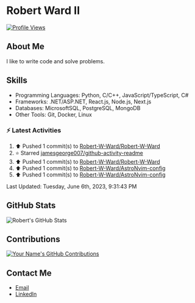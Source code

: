 
# Robert Ward II

[![Profile Views](https://komarev.com/ghpvc/?username=Robert-W-Ward)](https://github.com/Robert-W-Ward)

## About Me
I like to write code and solve problems.

## Skills
- Programming Languages: Python, C/C++, JavaScript/TypeScript, C#
- Frameworks: .NET/ASP.NET, React.js, Node.js, Next.js
- Databases: MicrosoftSQL, PostgreSQL, MongoDB
- Other Tools: Git, Docker, Linux

### :zap: Latest Activities
<!--RECENT_ACTIVITY:start-->
1. ⬆️ Pushed 1 commit(s) to [Robert-W-Ward/Robert-W-Ward](https://github.com/Robert-W-Ward/Robert-W-Ward)
2. ⭐ Starred [jamesgeorge007/github-activity-readme](https://github.com/jamesgeorge007/github-activity-readme)
3. ⬆️ Pushed 1 commit(s) to [Robert-W-Ward/Robert-W-Ward](https://github.com/Robert-W-Ward/Robert-W-Ward)
4. ⬆️ Pushed 1 commit(s) to [Robert-W-Ward/AstroNvim-config](https://github.com/Robert-W-Ward/AstroNvim-config)
5. ⬆️ Pushed 1 commit(s) to [Robert-W-Ward/AstroNvim-config](https://github.com/Robert-W-Ward/AstroNvim-config)
<!--RECENT_ACTIVITY:end-->

<!--RECENT_ACTIVITY:last_update-->
Last Updated: Tuesday, June 6th, 2023, 9:31:43 PM
<!--RECENT_ACTIVITY:last_update_end-->

<!--END_SECTIN:activity-->
## GitHub Stats
![Robert's GitHub Stats](https://github-readme-stats.vercel.app/api?username=Robert-W-Ward&show_icons=true&theme=radical)

## Contributions
[![Your Name's GitHub Contributions](https://github-readme-streak-stats.herokuapp.com/?user=Robert-W-Ward&theme=radical)](https://github.com/your-username)

## Contact Me
- [Email](mailto:robertwesleyward2019@gmail.com)
- [LinkedIn](https://linkedin.com/in/https://www.linkedin.com/in/robert-ward-ii/)
